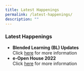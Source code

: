 ```yaml
---
title: Latest Happenings
permalink: /latest-happenings/
description: ""
---
```

### **Latest Happenings**
*   **Blended Learning (BL) Updates**  
    Click [here](https://staging.d20c7gu3ctms61.amplifyapp.com/latest-happenings/blended-learning-updates/) for more information
*   **e-Open House 2022**  
    Click [here](https://staging.d20c7gu3ctms61.amplifyapp.com/prospective-students/e-openhouse-2022/) for more information